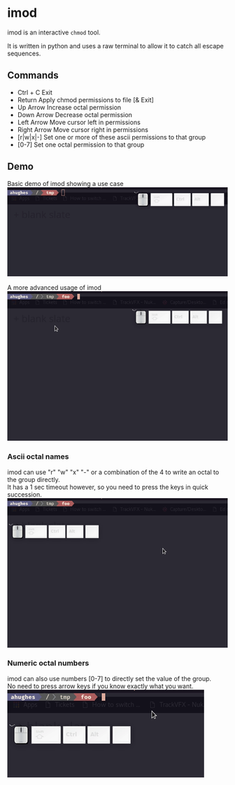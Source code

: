 # imod

imod is an interactive `chmod` tool.

It is written in python and uses a raw terminal to allow it to catch all escape sequences.

## Commands
  - Ctrl + C          Exit
  - Return            Apply chmod permissions to file [& Exit]
  - Up Arrow          Increase octal permission
  - Down Arrow        Decrease octal permission
  - Left Arrow        Move cursor left in permissions
  - Right Arrow       Move cursor right in permissions
  - [r|w|x|-]         Set one or more of these ascii permissions to that group
  - [0-7]             Set one octal permission to that group


## Demo

Basic demo of imod showing a use case  
![Basic imod demo](./.github/imod_demo.gif)

A more advanced usage of imod
![Advanced imod demo](./.github/imod_demo_2.gif)

### Ascii octal names
imod can use "r" "w" "x" "-" or a combination of the 4 to write an octal to the group directly.  
It has a 1 sec timeout however, so you need to press the keys in quick succession.
![Ascii imod demo](./.github/imod_ascii_demo.gif)

### Numeric octal numbers
imod can also use numbers [0-7] to directly set the value of the group.  
No need to press arrow keys if you know exactly what you want.
![Numeric imod demo](./.github/imod_numeric_demo.gif)
